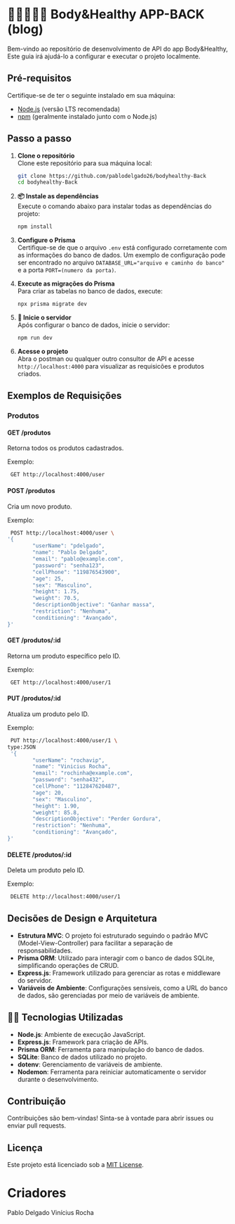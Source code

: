 # 🏋️‍♂🏋🏽‍♂️ Body&Healthy APP-BACK (blog)

Bem-vindo ao repositório de desenvolvimento de API do app Body&Healthy, Este guia irá ajudá-lo a configurar e executar o projeto localmente.

## Pré-requisitos

Certifique-se de ter o seguinte instalado em sua máquina:
- [Node.js](https://nodejs.org/) (versão LTS recomendada)
- [npm](https://www.npmjs.com/) (geralmente instalado junto com o Node.js)

## Passo a passo

1. **Clone o repositório**  
    Clone este repositório para sua máquina local:
    ```bash
    git clone https://github.com/pablodelgado26/bodyhealthy-Back
    cd bodyhealthy-Back
    ```

2. **📦 Instale as dependências**  
    Execute o comando abaixo para instalar todas as dependências do projeto:
    ```bash
    npm install
    ```


3. **Configure o Prisma**  
    Certifique-se de que o arquivo `.env` está configurado corretamente com as informações do banco de dados. Um exemplo de configuração pode ser encontrado no arquivo `DATABASE_URL="arquivo e caminho do banco"` e a porta `PORT=(numero da porta)`.

4. **Execute as migrações do Prisma**  
    Para criar as tabelas no banco de dados, execute:
    ```bash
    npx prisma migrate dev
    ```

5. **🚀 Inicie o servidor**  
    Após configurar o banco de dados, inicie o servidor:
    ```bash
    npm run dev
    ```

6. **Acesse o projeto**  
    Abra o postman ou qualquer outro consultor de API e acesse `http://localhost:4000` para visualizar as requisicões e produtos criados.

## Exemplos de Requisições

### **Produtos**

#### **GET /produtos**
Retorna todos os produtos cadastrados.

Exemplo:
```bash
 GET http://localhost:4000/user
```

#### **POST /produtos**
Cria um novo produto.

Exemplo:
```bash
 POST http://localhost:4000/user \
'{
        "userName": "pdelgado",
        "name": "Pablo Delgado",
        "email": "pablo@example.com",
        "password": "senha123",
        "cellPhone": "119876543900",
        "age": 25,
        "sex": "Masculino",
        "height": 1.75,
        "weight": 70.5,
        "descriptionObjective": "Ganhar massa",
        "restriction": "Nenhuma",
        "conditioning": "Avançado",
}'
```

#### **GET /produtos/:id**
Retorna um produto específico pelo ID.

Exemplo:
```bash
 GET http://localhost:4000/user/1
```

#### **PUT /produtos/:id**
Atualiza um produto pelo ID.

Exemplo:
```bash
 PUT http://localhost:4000/user/1 \
type:JSON
 '{
        "userName": "rochavip",
        "name": "Vinicius Rocha",
        "email": "rochinha@example.com",
        "password": "senha432",
        "cellPhone": "112847620487",
        "age": 20,
        "sex": "Masculino",
        "height": 1.90,
        "weight": 85.8,
        "descriptionObjective": "Perder Gordura",
        "restriction": "Nenhuma",
        "conditioning": "Avançado",
}'
```

#### **DELETE /produtos/:id**
Deleta um produto pelo ID.

Exemplo:
```bash
 DELETE http://localhost:4000/user/1
```

## Decisões de Design e Arquitetura

- **Estrutura MVC**: O projeto foi estruturado seguindo o padrão MVC (Model-View-Controller) para facilitar a separação de responsabilidades.
- **Prisma ORM**: Utilizado para interagir com o banco de dados SQLite, simplificando operações de CRUD.
- **Express.js**: Framework utilizado para gerenciar as rotas e middleware do servidor.
- **Variáveis de Ambiente**: Configurações sensíveis, como a URL do banco de dados, são gerenciadas por meio de variáveis de ambiente.

## 👨‍💻 Tecnologias Utilizadas

- **Node.js**: Ambiente de execução JavaScript.
- **Express.js**: Framework para criação de APIs.
- **Prisma ORM**: Ferramenta para manipulação do banco de dados.
- **SQLite**: Banco de dados utilizado no projeto.
- **dotenv**: Gerenciamento de variáveis de ambiente.
- **Nodemon**: Ferramenta para reiniciar automaticamente o servidor durante o desenvolvimento.

## Contribuição

Contribuições são bem-vindas! Sinta-se à vontade para abrir issues ou enviar pull requests.

## Licença

Este projeto está licenciado sob a [MIT License](LICENSE).


# Criadores
 Pablo Delgado
 Vinícius Rocha
